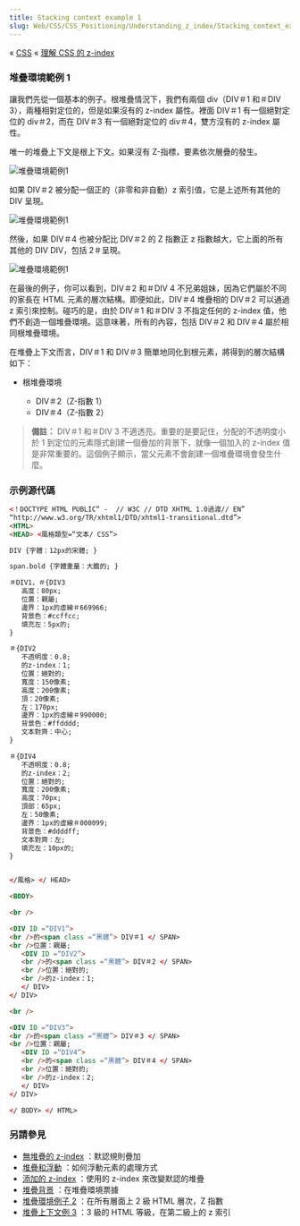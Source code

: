```yaml
---
title: Stacking context example 1
slug: Web/CSS/CSS_Positioning/Understanding_z_index/Stacking_context_example_1
---
```

« [CSS](/zh-TW/CSS) « [理解 CSS 的 z-index](/zh-TW/CSS/Understanding_z-index)

### 堆疊環境範例 1

讓我們先從一個基本的例子。根堆疊情況下，我們有兩個 div（DIV＃1 和＃DIV 3），兩種相對定位的，但是如果沒有的 z-index 屬性。裡面 DIV＃1 有一個絕對定位的 div＃2，而在 DIV＃3 有一個絕對定位的 div＃4，雙方沒有的 z-index 屬性。

唯一的堆疊上下文是根上下文。如果沒有 Z-指標，要素依次層疊的發生。

![堆疊環境範例1](/@api/deki/files/914/=Understanding_zindex_05a.png)

如果 DIV＃2 被分配一個正的（非零和非自動）z 索引值，它是上述所有其他的 DIV 呈現。

![堆疊環境範例1](/@api/deki/files/915/=Understanding_zindex_05b.png)

然後，如果 DIV＃4 也被分配比 DIV＃2 的 Z 指數正 z 指數越大，它上面的所有其他的 DIV DIV，包括 2＃呈現。

![堆疊環境範例1](/@api/deki/files/916/=Understanding_zindex_05c.png)

在最後的例子，你可以看到，DIV＃2 和＃DIV 4 不兄弟姐妹，因為它們屬於不同的家長在 HTML 元素的層次結構。即便如此，DIV＃4 堆疊相的 DIV＃2 可以通過 z 索引來控制。碰巧的是，由於 DIV＃1 和＃DIV 3 不指定任何的 z-index 值，他們不創造一個堆疊環境。這意味著，所有的內容，包括 DIV＃2 和 DIV＃4 屬於相同根堆疊環境。

在堆疊上下文而言，DIV＃1 和 DIV＃3 簡單地同化到根元素，將得到的層次結構如下：

- 根堆疊環境

  - DIV＃2（Z-指數 1）
  - DIV＃4（Z-指數 2）

> **備註：** DIV＃1 和＃DIV 3 不適透亮。重要的是要記住，分配的不透明度小於 1 到定位的元素隱式創建一個疊加的背景下，就像一個加入的 z-index 值是非常重要的。這個例子顯示，當父元素不會創建一個堆疊環境會發生什麼。

### 示例源代碼

```html
<！DOCTYPE HTML PUBLIC“ -  // W3C // DTD XHTML 1.0過渡// EN”
“http://www.w3.org/TR/xhtml1/DTD/xhtml1-transitional.dtd”>
<HTML>
<HEAD> <風格類型=“文本/ CSS”>

DIV {字體：12px的宋體; }

span.bold {字體重量：大膽的; }

＃DIV1，＃{DIV3
   高度：80px;
   位置：親屬;
   邊界：1px的虛線＃669966;
   背景色：#ccffcc;
   填充左：5px的;
}

＃{DIV2
   不透明度：0.8;
   的z-index：1;
   位置：絕對的;
   寬度：150像素;
   高度：200像素;
   頂：20像素;
   左：170px;
   邊界：1px的虛線＃990000;
   背景色：#ffdddd;
   文本對齊：中心;
}

＃{DIV4
   不透明度：0.8;
   的z-index：2;
   位置：絕對的;
   寬度：200像素;
   高度：70px;
   頂部：65px;
   左：50像素;
   邊界：1px的虛線＃000099;
   背景色：#ddddff;
   文本對齊：左;
   填充左：10px的;
}


</風格> </ HEAD>

<BODY>

<br />

<DIV ID =“DIV1”>
<br />的<span class =“黑體”> DIV＃1 </ SPAN>
<br />位置：親屬;
   <DIV ID =“DIV2”>
   <br />的<span class =“黑體”> DIV＃2 </ SPAN>
   <br />位置：絕對的;
   <br />的z-index：1;
   </ DIV>
</ DIV>

<br />

<DIV ID =“DIV3”>
<br />的<span class =“黑體”> DIV＃3 </ SPAN>
<br />位置：親屬;
   <DIV ID =“DIV4”>
   <br />的<span class =“黑體”> DIV＃4 </ SPAN>
   <br />位置：絕對的;
   <br />的z-index：2;
   </ DIV>
</ DIV>

</ BODY> </ HTML>
```

### 另請參見

- [無堆疊的 z-index](/zh-TW/CSS/Understanding_z-index/Stacking_without_z-index) ：默認規則疊加
- [堆疊和浮動](/zh-TW/CSS/Understanding_z-index/Stacking_and_float) ：如何浮動元素的處理方式
- [添加的 z-index](/zh-TW/CSS/Understanding_z-index/Adding_z-index) ：使用的 z-index 來改變默認的堆疊
- [堆疊背景](/zh-TW/CSS/Understanding_z-index/The_stacking_context) ：在堆疊環境票據
- [堆疊環境例子 2](/zh-TW/CSS/Understanding_z-index/Stacking_context_example_2) ：在所有層面上 2 級 HTML 層次，Z 指數
- [堆疊上下文例 3](/zh-TW/CSS/Understanding_z-index/Stacking_context_example_3) ：3 級的 HTML 等級，在第二級上的 z 索引
